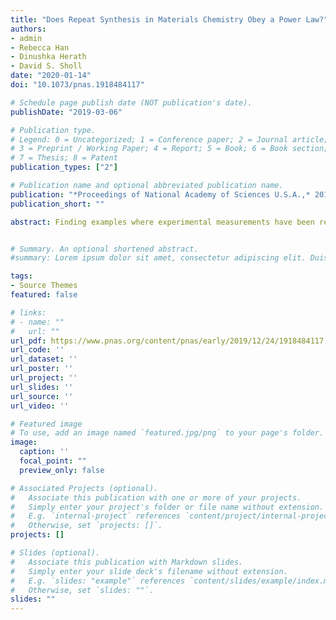 ```yaml
---
title: "Does Repeat Synthesis in Materials Chemistry Obey a Power Law?"
authors:
- admin
- Rebecca Han
- Dinushka Herath
- David S. Sholl
date: "2020-01-14"
doi: "10.1073/pnas.1918484117"

# Schedule page publish date (NOT publication's date).
publishDate: "2019-03-06"

# Publication type.
# Legend: 0 = Uncategorized; 1 = Conference paper; 2 = Journal article;
# 3 = Preprint / Working Paper; 4 = Report; 5 = Book; 6 = Book section;
# 7 = Thesis; 8 = Patent
publication_types: ["2"]

# Publication name and optional abbreviated publication name.
publication: "*Proceedings of National Academy of Sciences U.S.A.,* 201918484"
publication_short: ""

abstract: Finding examples where experimental measurements have been repeated is a powerful strategy for assessing reproducibility of scientific data. Here, we collect quantitative data to assess how often synthesis of a newly reported material is repeated in the scientific literature. We present a simple power law model for the frequency of repeat syntheses and assess the validity of this model using a specific class of materials, metal-organic frameworks (MOFs). Our data suggests that a power law describes the frequency of repeat synthesis of many MOFs but that a small number of “supermaterials” exist that have been replicated many times more than a power law would predict. Our results also hint that there are many repeat syntheses that have been performed but not reported in the literature, which suggests simple steps that could be taken to greatly increase the number of reports of replicate experiments in materials chemistry.


# Summary. An optional shortened abstract.
#summary: Lorem ipsum dolor sit amet, consectetur adipiscing elit. Duis posuere tellus ac convallis placerat. Proin tincidunt magna sed ex #sollicitudin condimentum.

tags:
- Source Themes
featured: false

# links:
# - name: ""
#   url: ""
url_pdf: https://www.pnas.org/content/pnas/early/2019/12/24/1918484117.full.pdf
url_code: ''
url_dataset: ''
url_poster: ''
url_project: ''
url_slides: ''
url_source: ''
url_video: ''

# Featured image
# To use, add an image named `featured.jpg/png` to your page's folder.
image:
  caption: ''
  focal_point: ""
  preview_only: false

# Associated Projects (optional).
#   Associate this publication with one or more of your projects.
#   Simply enter your project's folder or file name without extension.
#   E.g. `internal-project` references `content/project/internal-project/index.md`.
#   Otherwise, set `projects: []`.
projects: []

# Slides (optional).
#   Associate this publication with Markdown slides.
#   Simply enter your slide deck's filename without extension.
#   E.g. `slides: "example"` references `content/slides/example/index.md`.
#   Otherwise, set `slides: ""`.
slides: ""
---
```



